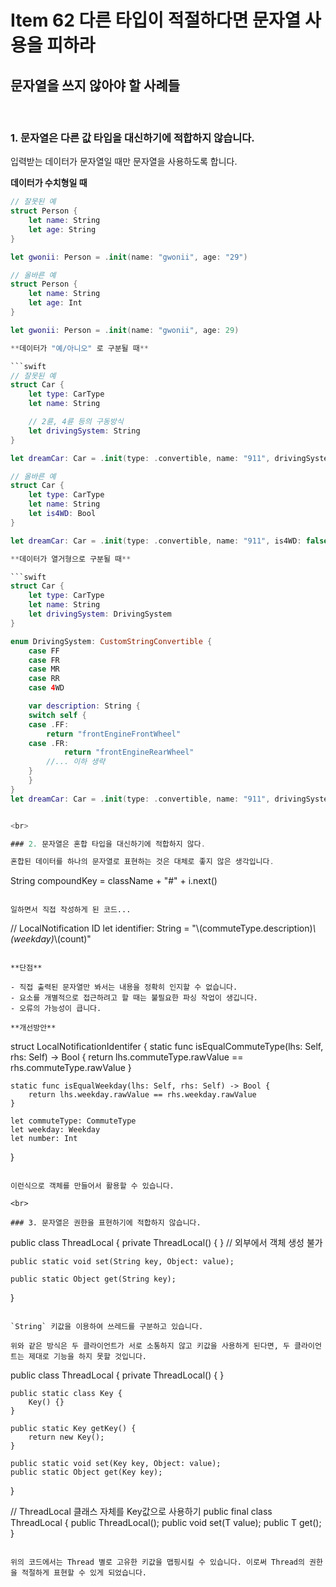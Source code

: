 # Item 62 다른 타입이 적절하다면 문자열 사용을 피하라



## 문자열을 쓰지 않아야 할 사례들

<br>

### 1. 문자열은 다른 값 타입을 대신하기에 적합하지 않습니다.

입력받는 데이터가 문자열일 때만 문자열을 사용하도록 합니다.

**데이터가 수치형일 때**

```swift
// 잘못된 예
struct Person {
    let name: String
    let age: String
} 

let gwonii: Person = .init(name: "gwonii", age: "29")

// 올바른 예
struct Person {
    let name: String
    let age: Int
}

let gwonii: Person = .init(name: "gwonii", age: 29)

**데이터가 "예/아니오" 로 구분될 때**

```swift
// 잘못된 예
struct Car {
    let type: CarType
    let name: String

    // 2륜, 4륜 등의 구동방식
    let drivingSystem: String
}

let dreamCar: Car = .init(type: .convertible, name: "911", drivingSystem: "2wd")

// 올바른 예
struct Car {
    let type: CarType
    let name: String
    let is4WD: Bool
}

let dreamCar: Car = .init(type: .convertible, name: "911", is4WD: false)

**데이터가 열거형으로 구분될 때**

```swift
struct Car {
    let type: CarType
    let name: String
    let drivingSystem: DrivingSystem
}

enum DrivingSystem: CustomStringConvertible {
    case FF
    case FR
    case MR
    case RR
    case 4WD

    var description: String {
	switch self {
	case .FF:
	    return "frontEngineFrontWheel"
	case .FR:
            return "frontEngineRearWheel"
        //... 이하 생략
	}
    }
}
let dreamCar: Car = .init(type: .convertible, name: "911", drivingSystem: .FR)


<br>

### 2. 문자열은 혼합 타입을 대신하기에 적합하지 않다.

혼합된 데이터를 하나의 문자열로 표현하는 것은 대체로 좋지 않은 생각입니다.

```
String compoundKey = className + "#" + i.next()

```

일하면서 직접 작성하게 된 코드...

```
// LocalNotification ID
let identifier: String = "\\(commuteType.description)_\\(weekday)_\\(count)"

```

**단점**

- 직접 출력된 문자열만 봐서는 내용을 정확히 인지할 수 없습니다.
- 요소를 개별적으로 접근하려고 할 때는 불필요한 파싱 작업이 생깁니다.
- 오류의 가능성이 큽니다.

**개선방안**

```
struct LocalNotificationIdentifer {
	static func isEqualCommuteType(lhs: Self, rhs: Self) -> Bool {
		return lhs.commuteType.rawValue == rhs.commuteType.rawValue
	}

	static func isEqualWeekday(lhs: Self, rhs: Self) -> Bool {
		return lhs.weekday.rawValue == rhs.weekday.rawValue
	}

	let commuteType: CommuteType
	let weekday: Weekday
	let number: Int
}

```

이런식으로 객체를 만들어서 활용할 수 있습니다.

<br>

### 3. 문자열은 권한을 표현하기에 적합하지 않습니다.

```
public class ThreadLocal {
	private ThreadLocal() { } // 외부에서 객체 생성 불가

	public static void set(String key, Object: value);

	public static Object get(String key);
}

```

`String` 키값을 이용하여 쓰레드를 구분하고 있습니다.

위와 같은 방식은 두 클라이언트가 서로 소통하지 않고 키값을 사용하게 된다면, 두 클라이언트는 제대로 기능을 하지 못할 것입니다.

```
public class ThreadLocal {
	private ThreadLocal() { } 

	public static class Key { 
		Key() {}
	}

	public static Key getKey() {
		return new Key();	
	}

	public static void set(Key key, Object: value);
	public static Object get(Key key);
}

// ThreadLocal 클래스 자체를 Key값으로 사용하기
public final class ThreadLocal<T> {
	public ThreadLocal();
	public void set(T value);
	public T get();
}

```

위의 코드에서는 Thread 별로 고유한 키값을 맵핑시킬 수 있습니다. 이로써 Thread의 권한을 적절하게 표현할 수 있게 되었습니다.
